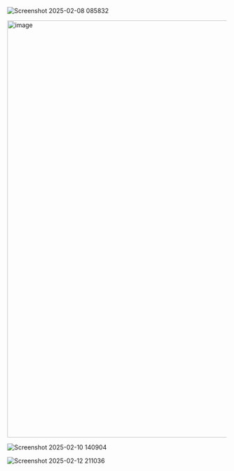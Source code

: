 ![Screenshot 2025-02-08 085832](https://github.com/user-attachments/assets/949075ee-e4d7-4c31-96ed-6a9ba3ba26cf)

<img width="959" alt="image" src="https://github.com/user-attachments/assets/6b0189fa-9373-4171-8fe8-2cc105c972e9" />

![Screenshot 2025-02-10 140904](https://github.com/user-attachments/assets/8de2a584-04af-4333-acad-8908f8e23f22)

![Screenshot 2025-02-12 211036](https://github.com/user-attachments/assets/2a9cab3a-8bc8-4604-9408-03a1fe2ac9db)
